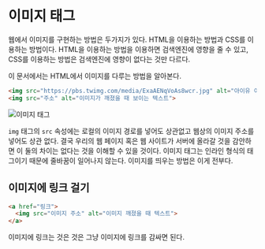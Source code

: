 # 이미지 태그
웹에서 이미지를 구현하는 방법은 두가지가 있다. HTML을 이용하는 방법과 CSS를 이용하는 방법이다. HTML을 이용하는 방법을 이용하면 검색엔진에 영향을 줄 수 있고, CSS를 이용하는 방법은 검색엔진에 영향이 없다는 것만 다르다.

이 문서에서는 HTML에서 이미지를 다루는 방법을 알아본다.

```html
<img src="https://pbs.twimg.com/media/ExaAENqVoAs8wcr.jpg" alt="아이유 이미지">
<img src="주소" alt="이미지가 깨졌을 때 보이는 텍스트">
```

![이미지 태그](https://drive.google.com/uc?export=view&id=1HnWgAVruNkVtdALgtFoWubaQYYxIPogu)

`img` 태그의 `src` 속성에는 로컬의 이미지 경로를 넣어도 상관없고 웹상의 이미지 주소를 넣어도 상관 없다. 결국 우리의 웹 페이지 혹은 웹 사이트가 서버에 올라갈 것을 감안하면 이 둘의 차이는 없다는 것을 이해할 수 있을 것이다. 이미지 태그는 인라인 형식의 태그이기 때문에 줄바꿈이 일어나지 않는다. 이미지를 띄우는 방법은 이게 전부다.

## 이미지에 링크 걸기
```html
<a href="링크">
  <img src="이미지 주소" alt="이미지 깨졌을 때 텍스트">
</a>
```

이미지에 링크는 것은 것은 그냥 이미지에 링크를 감싸면 된다.